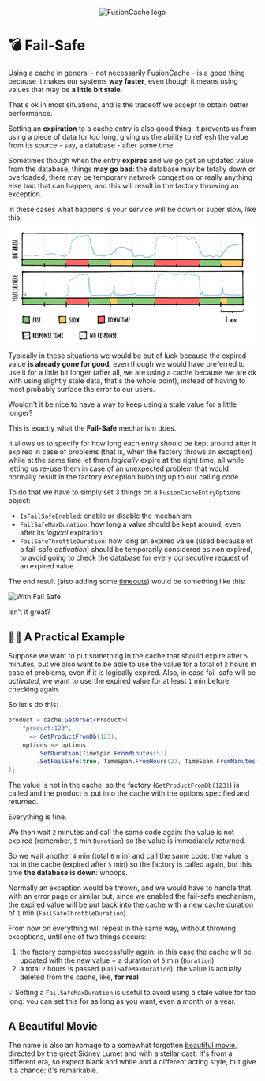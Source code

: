 <div align="center">

![FusionCache logo](logo-128x128.png)

</div>

# 💣 Fail-Safe

Using a cache in general - not necessarily FusionCache - is a good thing because it makes our systems **way faster**, even though it means using values that may be **a little bit stale**.

That's ok in most situations, and is the tradeoff we accept to obtain better performance.

Setting an **expiration** to a cache entry is also good thing: it prevents us from using a piece of data for too long, giving us the ability to refresh the value from its source - say, a database - after some time.

Sometimes though when the entry **expires** and we go get an updated value from the database, things **may go bad**: the database may be totally down or overloaded, there may be temporary network congestion or really anything else bad that can happen, and this will result in the factory throwing an exception.

In these cases what happens is your service will be down or super slow, like this:

![Without Fail Safe](images/stepbystep-01-memorycache.png)

Typically in these situations we would be out of luck because the expired value **is already gone for good**, even though we would have preferred to use it for a little bit longer (after all, we are using a cache because we are ok with using slightly stale data, that's the whole point), instead of having to most probably surface the error to our users.

Wouldn't it be nice to have a way to keep using a stale value for a little longer?

This is exactly what the **Fail-Safe** mechanism does.

It allows us to specify for how long each entry should be kept around after it expired in case of problems (that is, when the factory throws an exception) while at the same time let them *logically* expire at the right time, all while letting us re-use them in case of an unexpected problem that would normally result in the factory exception bubbling up to our calling code.

To do that we have to simply set 3 things on a `FusionCacheEntryOptions` object:

- `IsFailSafeEnabled`: enable or disable the mechanism
- `FailSafeMaxDuration`: how long a value should be kept around, even after its *logical* expiration
- `FailSafeThrottleDuration`: how long an expired value (used because of a fail-safe *activation*) should be temporarily considered as non expired, to avoid going to check the database for every consecutive request of an expired value

The end result (also adding some [timeouts](Timeouts.md)) would be something like this:

![With Fail Safe](images/stepbystep-04-factorytimeouts.png)

Isn't it great?

## 👩‍💻 A Practical Example

Suppose we want to put something in the cache that should expire after `5` minutes, but we also want to be able to use the value for a total of `2` hours in case of problems, even if it is logically expired. Also, in case fail-safe will be *activated*, we want to use the expired value for at least `1` min before checking again.

So let's do this:

```csharp
product = cache.GetOrSet<Product>(
    "product:123",
    _ => GetProductFromDb(123),
    options => options
        .SetDuration(TimeSpan.FromMinutes(5))
        .SetFailSafe(true, TimeSpan.FromHours(2), TimeSpan.FromMinutes(1))
);
```

The value is not in the cache, so the factory (`GetProductFromDb(123)`) is called and the product is put into the cache with the options specified and returned.

Everything is fine.

We then wait `2` minutes and call the same code again: the value is not expired (remember, `5` min `Duration`) so the value is immediately returned.

So we wait another `4` min (total `6` min) and call the same code: the value is not in the cache (expired after `5` min) so the factory is called again, but this time **the database is down**: whoops.

Normally an exception would be thrown, and we would have to handle that with an error page or similar but, since we enabled the fail-safe mechanism, the expired value will be put back into the cache with a new cache duration of `1` min (`FailSafeThrottleDuration`).

From now on everything will repeat in the same way, without throwing exceptions, until one of two things occurs:
1) the factory completes successfully again: in this case the cache will be updated with the new value + a duration of `5` min (`Duration`)
2) a total `2` hours is passed (`FailSafeMaxDuration`): the value is actually deleted from the cache, like, **for real**

:bulb: Setting a `FailSafeMaxDuration` is useful to avoid using a stale value for too long: you can set this for as long as you want, even a month or a year.

## A Beautiful Movie
The name is also an homage to a somewhat forgotten [beautiful movie](https://en.wikipedia.org/wiki/Fail_Safe_(1964_film)), directed by the great Sidney Lumet and with a stellar cast. It's from a different era, so expect black and white and a different acting style, but give it a chance: it's remarkable.
